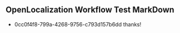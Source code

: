 ## OpenLocalization Workflow Test MarkDown
* 0cc0f4f8-799a-4268-9756-c793d157b6dd thanks!

<!--HONumber=Aug16_HO2-->


